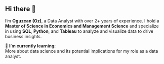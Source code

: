 ## Hi there 👋

I’m **Oguzcan (Oz)**, a Data Analyst with over 2+ years of experience. I hold a **Master of Science in Economics and Management Science** and specialize in using **SQL**, **Python**, and **Tableau** to analyze and visualize data to drive business insights.

🌱 **I’m currently learning**:  
More about data science and its potential implications for my role as a data analyst.
